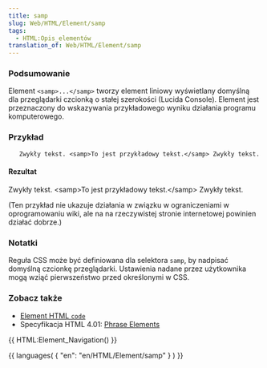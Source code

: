 ```yaml
---
title: samp
slug: Web/HTML/Element/samp
tags:
  - HTML:Opis_elementów
translation_of: Web/HTML/Element/samp
---
```

### Podsumowanie

Element `<samp>...</samp>` tworzy element liniowy wyświetlany domyślną dla przeglądarki czcionką o stałej szerokości (Lucida Console). Element jest przeznaczony do wskazywania przykładowego wyniku działania programu komputerowego.

### Przykład

       Zwykły tekst. <samp>To jest przykładowy tekst.</samp> Zwykły tekst.

#### Rezultat

Zwykły tekst. \<samp>To jest przykładowy tekst.\</samp> Zwykły tekst.

(Ten przykład nie ukazuje działania w związku w ograniczeniami w oprogramowaniu wiki, ale na na rzeczywistej stronie internetowej powinien działać dobrze.)

### Notatki

Reguła CSS może być definiowana dla selektora `samp`, by nadpisać domyślną czcionkę przeglądarki. Ustawienia nadane przez użytkownika mogą wziąć pierwszeństwo przed określonymi w CSS.

### Zobacz także

- [Element HTML `code`](pl/HTML/Element/code)
- Specyfikacja HTML 4.01: [Phrase Elements](http://www.w3.org/TR/html4/struct/text.html#h-9.2.1)

{{ HTML:Element_Navigation() }}

{{ languages( { "en": "en/HTML/Element/samp" } ) }}
